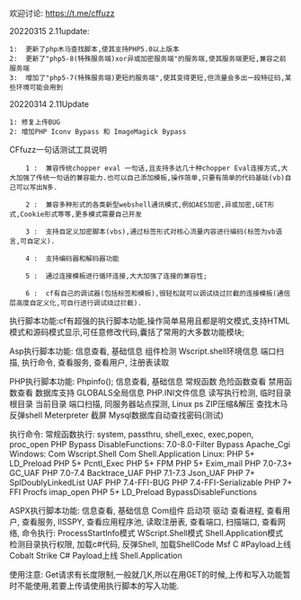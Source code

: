 欢迎讨论:
https://t.me/cffuzz


20220315 2.11update:
	
	1:	更新了php木马查找脚本,使其支持PHP5.0以上版本
	2:	更新了"php5-8(特殊服务端)xor异或加密服务端"的服务端,使其服务端更短,兼容之前服务端
	3:	增加了"php5-7(特殊服务端)更短的服务端",使其变得更短,但流量会多出一段特征码,某些环境可能会用到

20220314 2.11Update

	1: 修复上传BUG
	2: 增加PHP Iconv Bypass 和 ImageMagick Bypass




CFfuzz一句话测试工具说明

	   	1 :  兼容传统chopper eval 一句话,且支持多达几十种chopper Eval连接方式,大大加强了传统一句话的兼容能力.也可以自己添加模板,操作简单,只要有简单的代码基础(vb)自己可以写出N多.
		
		2 :  兼容多种形式的各类新型webshell通讯模式,例如AES加密,异或加密,GET形式,Cookie形式等等,更多模式需要自己开发
		
		3 :  支持自定义加密脚本(vbs),通过标签形式对核心流量内容进行编码(标签为vb语言,可自定义).
		
		4 :  支持编码器和解码器功能
		
		5 :  通过连接模板进行循环连接,大大加强了连接的兼容性;
		
		6 :  cf有自己的调试器(包括标签和模板),很轻松就可以调试绕过拦截的连接模板(通信层高度自定义化,可自行进行调试绕过拦截).
		
		
		
		
执行脚本功能:cf有超强的执行脚本功能,操作简单易用且都是明文模式,支持HTML模式和源码模式显示,可任意修改代码,囊括了常用的大多数功能模块;
		
		
Asp执行脚本功能:
		信息查看,
		基础信息
		组件检测
		Wscript.shell环境信息
		端口扫描,
		执行命令,
		查看服务,
		查看用户,
		注册表读取
		
PHP执行脚本功能:
		Phpinfo();
		信息查看,
		基础信息
		常规函数
		危险函数查看
		禁用函数查看
		数据库支持
		GLOBALS全局信息
		PHP.INI文件信息
		读写执行检测,
		临时目录
		根目录
		当前目录
		端口扫描,
		同服务器站点探测,
		Linux ps
		ZIP压缩&解压
		查找木马
		反弹shell
		Meterpreter
		截屏
		Mysql数据库自动查找密码(测试)
		
		
执行命令:
		常规函数执行:
		system,
		passthru,
		shell_exec,
		exec,popen,
		proc_open
		PHP Bypass DisableFunctions:
		7.0-8.0-Filter Bypass 
		Apache_Cgi
		Windows:
		Com Wscript.Shell 
		Com Shell.Application 
		Linux:
		PHP 5+ LD_Preload
		PHP 5+ Pcntl_Exec
		PHP 5+ FPM
		PHP 5+ Exim_mail
		PHP 7.0-7.3+ GC_UAF
		PHP 7.0-7.4 Backtrace_UAF
		PHP 7.1-7.3 Json_UAF
		PHP 7+ SplDoublyLinkedList UAF
		PHP 7.4-FFI-BUG
		PHP 7.4-FFI-Serializable
		PHP 7+ FFI
		Procfs
		imap_open
		PHP 5+ LD_Preload BypassDisableFunctions
		
ASPX执行脚本功能:
		信息查看,
		基础信息
		Com组件
		启动项
		驱动
		查看进程,
		查看用户,
		查看服务,
		IISSPY,
		查看应用程序池,
		读取注册表,
		查看端口,
		扫描端口,
		查看网络,
		命令执行:
		ProcessStartInfo模式
		WScript.Shell模式
		Shell.Application模式
		检测目录执行权限,
		加载c#代码,
		反弹Shell,
		加载ShellCode
		Msf C #Payload上线
		Cobalt Strike C# Payload上线
		Shell.Application

使用注意:
Get请求有长度限制,一般就几K,所以在用GET的时候,上传和写入功能暂时不能使用,若要上传请使用执行脚本的写入功能.
		
		
		
